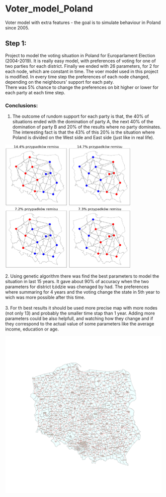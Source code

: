 # Voter_model_Poland
Voter model with extra features - the goal is to simulate behaviour in Poland since 2005.

## Step 1: <br>
Project to model the voting situation in Poland for Europarlament Election (2004-2019). It is really easy model, with preferences of voting for one of two parties for each district. Finally we ended with 26 parameters, for 2 for each node, which are constant in time. The voer model used in this project is modified. In every time step the preferences of each node changed, depending on the neighbours' support for each paty. <br>
There was 5% chance to change the preferences on bit higher or lower for each party at each time step.
### Conclusions: <br>
1. The outcome of rundom support for each party is that, the 40% of situations ended with the domination of party A, the next 40% of the domination of party B and 20% of the results where no party dominates. The interesting fact is that the 43% of this 20% is the situation where Poland is divided on the West side and East side (just like in real life).

<p float="left">
  <img src="random-poland/14_4remisy.png" width="200"/>
  <img src="random-poland/14_7remisy.png" width="200"/>
  <img src="random-poland/7_2remisy.png"  width="200"/>
  <img src="random-poland/7_3remisy.png"  width="200"/>
</p>
2. Using genetic algorithm there was find the best parameters to model the situation in last 15 years. It gave about 90% of accuracy when the two parameters for district Łódzie was chenaged by had. The preferences where summaring for 4 years and the voting change the state in 5th year to wich was more possible after this time.<br>  <br>
3. For th best results it should be used more precise map with more nodes (not only 13) and probably the smaller time stap than 1 year. Adding more parameters could be also helpfull, and watching how they change and if they correspond to the actual value of some parameters like the average income, education or age.


![Alt text](powiaty.png?raw=true "powiaty")
